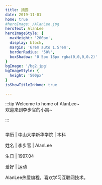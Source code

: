 ```yaml
---
title: 摘要
date: 2019-11-01
home: true
#heroImage: /AlanLee.jpg
heroText: AlanLee
heroImageStyle: {
  maxHeight: '200px',
  display: block,
  margin: '6rem auto 1.5rem',
  borderRadius: '50%',
  boxShadow: '0 5px 18px rgba(0,0,0,0.2)'
}
bgImage: '/bg2.jpg'
bgImageStyle: {
  height: '500px'
}
isShowTitleInHome: true

---
```


:::tip
Welcome to home of AlanLee~<br/>
欢迎来到李步官的小窝~

:::

<img :src="$withBase=('note_images/two_girl.jpg')"/>

<!-- more -->

学历 | 中山大学新华学院 | 本科

姓名 | 李步官 | AlanLee

生日 | 1997.04

爱好 | 运动

AlanLee热爱编程，喜欢学习互联网技术。
